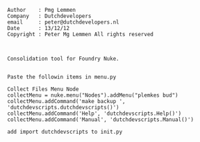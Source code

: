 
	Author    : Pmg Lemmen
	Company   : Dutchdevelopers
	email     : peter@dutchdevelopers.nl
	Date      : 13/12/12
	Copyright : Peter Mg Lemmen All rights reserved



    Consolidation tool for Foundry Nuke.


    Paste the followin items in menu.py

    Collect Files Menu Node
    collectMenu = nuke.menu("Nodes").addMenu("plemkes bud")
    collectMenu.addCommand('make backup ', 'dutchdevscripts.dutchdevscripts()')
    collectMenu.addCommand('Help', 'dutchdevscripts.Help()')
    collectMenu.addCommand('Manual', 'dutchdevscripts.Manual()')

    add import dutchdevscripts to init.py
